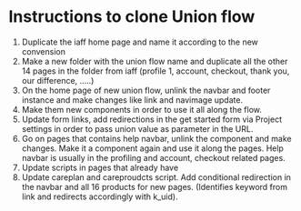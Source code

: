 # Instructions to clone Union flow

1. Duplicate the iaff home page and name it according to the new convension
2. Make a new folder with the union flow name and duplicate all the other 14 pages in the folder from iaff (profile 1, account, checkout, thank you, our difference, .....)
3. On the home page of new union flow, unlink the navbar and footer instance and make changes like link and navimage update.
4. Make them new components in order to use it all along the flow.
5. Update form links, add redirections in the get started form via Project settings in order to pass union value as parameter in the URL.
6. Go on pages that contains help navbar, unlink the component and make changes. Make it a component again and use it along the pages. Help navbar is usually in the profiling and account, checkout related pages.
7. Update scripts in pages that already have <script src="from github with union flow name"></script>
8. Update careplan and careproudcts script. Add conditional redirection in the navbar and all 16 products for new pages. (Identifies keyword from link and redirects accordingly with k_uid). 
